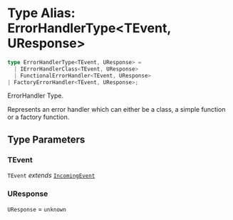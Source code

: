 # Type Alias: ErrorHandlerType\<TEvent, UResponse\>

```ts
type ErrorHandlerType<TEvent, UResponse> = 
  | IErrorHandlerClass<TEvent, UResponse>
  | FunctionalErrorHandler<TEvent, UResponse>
| FactoryErrorHandler<TEvent, UResponse>;
```

ErrorHandler Type.

Represents an error handler which can either be a class, a simple function or a factory function.

## Type Parameters

### TEvent

`TEvent` *extends* [`IncomingEvent`](../../events/IncomingEvent/classes/IncomingEvent.md)

### UResponse

`UResponse` = `unknown`
